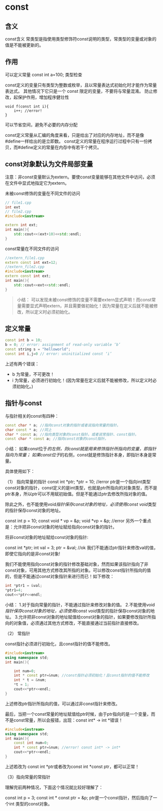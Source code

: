 # const

## 含义

const含义
常类型是指使用类型修饰符const说明的类型，常类型的变量或对象的值是不能被更新的。

## 作用

可以定义常量
const int a=100;
类型检查

const定义的变量只有类型为整数或枚举，且以常量表达式初始化时才能作为常量表达式。
其他情况下它只是一个 const 限定的变量，不要将与常量混淆。
防止修改，起保护作用，增加程序健壮性

```
void f(const int i){
    i++; //error!
}
```

可以节省空间，避免不必要的内存分配

const定义常量从汇编的角度来看，只是给出了对应的内存地址，而不是像#define一样给出的是立即数。
const定义的常量在程序运行过程中只有一份拷贝，而#define定义的常量在内存中有若干个拷贝。

## const对象默认为文件局部变量

注意：非const变量默认为extern。要使const变量能够在其他文件中访问，必须在文件中显式地指定它为extern。

未被const修饰的变量在不同文件的访问
```cpp
// file1.cpp
int ext
// file2.cpp
#include<iostream>

extern int ext;
int main(){
    std::cout<<(ext+10)<<std::endl;
}
```
const常量在不同文件的访问
```cpp
//extern_file1.cpp
extern const int ext=12;
//extern_file2.cpp
#include<iostream>
extern const int ext;
int main(){
    std::cout<<ext<<std::endl;
}
```
> 小结：
> 可以发现未被const修饰的变量不需要extern显式声明！而const常量需要显式声明extern，并且需要做初始化！因为常量在定义后就不能被修改，所以定义时必须初始化。

## 定义常量

```cpp
const int b = 10;
b = 0; // error: assignment of read-only variable ‘b’
const string s = "helloworld";
const int i,j=0 // error: uninitialized const ‘i’
```

上述有两个错误：

- b 为常量，不可更改！
- i 为常量，必须进行初始化！(因为常量在定义后就不能被修改，所以定义时必须初始化。)

## 指针与const

与指针相关的const有四种：

```cpp
const char * a; //指向const对象的指针或者说指向常量的指针。
char const * a; //同上
char * const a; //指向类型对象的const指针。或者说常指针、const指针。
const char * const a; //指向const对象的const指针。
```

小结：
如果const位于*的左侧，则const就是用来修饰指针所指向的变量，即指针指向为常量；
如果const位于*的右侧，const就是修饰指针本身，即指针本身是常量。

具体使用如下：

（1） 指向常量的指针
const int *ptr;
*ptr = 10; //error
ptr是一个指向int类型const对象的指针，const定义的是int类型，也就是ptr所指向的对象类型，而不是ptr本身，所以ptr可以不用赋初始值。但是不能通过ptr去修改所指对象的值。

除此之外，也不能使用void*指针保存const对象的地址，必须使用const void*类型的指针保存const对象的地址。

const int p = 10;
const void * vp = &p;
void *vp = &p; //error
另外一个重点是：允许把非const对象的地址赋给指向const对象的指针。

将非const对象的地址赋给const对象的指针:

const int *ptr;
int val = 3;
ptr = &val; //ok
我们不能通过ptr指针来修改val的值，即使它指向的是非const对象!

我们不能使用指向const对象的指针修改基础对象，然而如果该指针指向了非const对象，可用其他方式修改其所指的对象。可以修改const指针所指向的值的，但是不能通过const对象指针来进行而已！如下修改：

```cpp
int *ptr1 = &val;
*ptr1=4;
cout<<*ptr<<endl;
```

小结：
1.对于指向常量的指针，不能通过指针来修改对象的值。
2.不能使用void*指针保存const对象的地址，必须使用const void*类型的指针保存const对象的地址。
3.允许把非const对象的地址赋值给const对象的指针，如果要修改指针所指向的对象值，必须通过其他方式修改，不能直接通过当前指针直接修改。

（2） 常指针

const指针必须进行初始化，且const指针的值不能修改。

```cpp
#include<iostream>
using namespace std;
int main(){

    int num=0;
    int * const ptr=&num; //const指针必须初始化！且const指针的值不能修改
    int * t = &num;
    *t = 1;
    cout<<*ptr<<endl;
}
```

上述修改ptr指针所指向的值，可以通过非const指针来修改。

最后，当把一个const常量的地址赋值给ptr时候，由于ptr指向的是一个变量，而不是const常量，所以会报错，出现：const int* -> int *错误！

```cpp
#include<iostream>
using namespace std;
int main(){
    const int num=0;
    int * const ptr=&num; //error! const int* -> int*
    cout<<*ptr<<endl;
}
```

上述若改为 const int *ptr或者改为const int *const ptr，都可以正常！

（3）指向常量的常指针

理解完前两种情况，下面这个情况就比较好理解了：

const int p = 3;
const int * const ptr = &p; 
ptr是一个const指针，然后指向了一个int 类型的const对象。